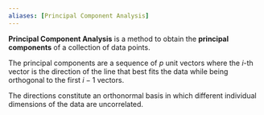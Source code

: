 ```yaml
---
aliases: [Principal Component Analysis]
---
```


__Principal Component Analysis__ is a method to obtain the __principal components__ of a collection of data points.

The principal components are a sequence of $p$ unit vectors where the $i$-th vector is the direction of the line that best fits the data while being orthogonal to the first $i-1$ vectors.

The directions constitute an orthonormal basis in which different individual dimensions of the data are uncorrelated.